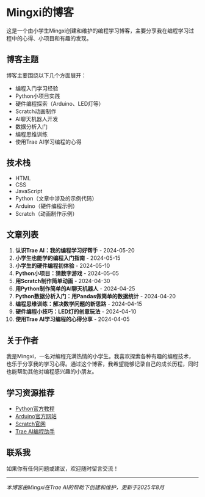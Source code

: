 # Mingxi的博客

这是一个由小学生Mingxi创建和维护的编程学习博客，主要分享我在编程学习过程中的心得、小项目和有趣的发现。

## 博客主题

博客主要围绕以下几个方面展开：
- 编程入门学习经验
- Python小项目实践
- 硬件编程探索（Arduino、LED灯等）
- Scratch动画制作
- AI聊天机器人开发
- 数据分析入门
- 编程思维训练
- 使用Trae AI学习编程的心得

## 技术栈

- HTML
- CSS
- JavaScript
- Python（文章中涉及的示例代码）
- Arduino（硬件编程示例）
- Scratch（动画制作示例）

## 文章列表

1. **认识Trae AI：我的编程学习好帮手** - 2024-05-20
2. **小学生也能学的编程入门指南** - 2024-05-15
3. **小学生的硬件编程初体验** - 2024-05-10
4. **Python小项目：猜数字游戏** - 2024-05-05
5. **用Scratch制作简单动画** - 2024-04-30
6. **用Python制作简单的AI聊天机器人** - 2024-04-25
7. **Python数据分析入门：用Pandas做简单的数据统计** - 2024-04-20
8. **编程思维训练：解决数学问题的新思路** - 2024-04-15
9. **硬件编程小技巧：LED灯的创意玩法** - 2024-04-10
10. **使用Trae AI学习编程的心得分享** - 2024-04-05

## 关于作者

我是Mingxi，一名对编程充满热情的小学生。我喜欢探索各种有趣的编程技术，也乐于分享我的学习心得。通过这个博客，我希望能够记录自己的成长历程，同时也能帮助其他对编程感兴趣的小朋友。

## 学习资源推荐

- [Python官方教程](https://docs.python.org/zh-cn/3/tutorial/)
- [Arduino官方网站](https://www.arduino.cc/)
- [Scratch官网](https://scratch.mit.edu/)
- [Trae AI编程助手](https://www.traeai.com/)

## 联系我

如果你有任何问题或建议，欢迎随时留言交流！

---

*本博客由Mingxi在Trae AI的帮助下创建和维护，更新于2025年8月*
